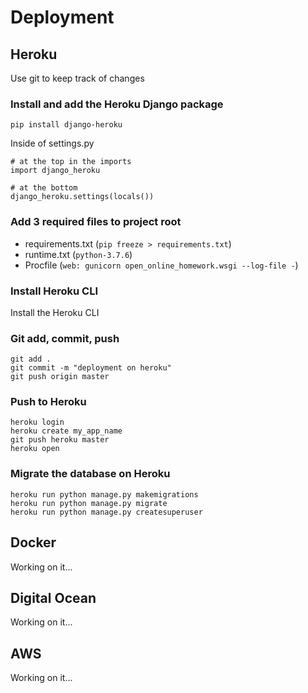 # Deployment

## Heroku

Use git to keep track of changes

### Install and add the Heroku Django package

```text
pip install django-heroku
```

Inside of settings.py

```text
# at the top in the imports
import django_heroku

# at the bottom
django_heroku.settings(locals())
```

### Add 3 required files to project root

 * requirements.txt (```pip freeze > requirements.txt```)
 * runtime.txt (```python-3.7.6```)
 * Procfile (```web: gunicorn open_online_homework.wsgi --log-file -```)

### Install Heroku CLI

Install the Heroku CLI

### Git add, commit, push

```text
git add .
git commit -m "deployment on heroku"
git push origin master
```

### Push to Heroku

```text
heroku login
heroku create my_app_name
git push heroku master
heroku open
```

### Migrate the database on Heroku

```text
heroku run python manage.py makemigrations
heroku run python manage.py migrate
heroku run python manage.py createsuperuser
```

## Docker

Working on it...

## Digital Ocean

Working on it...

## AWS

Working on it...
